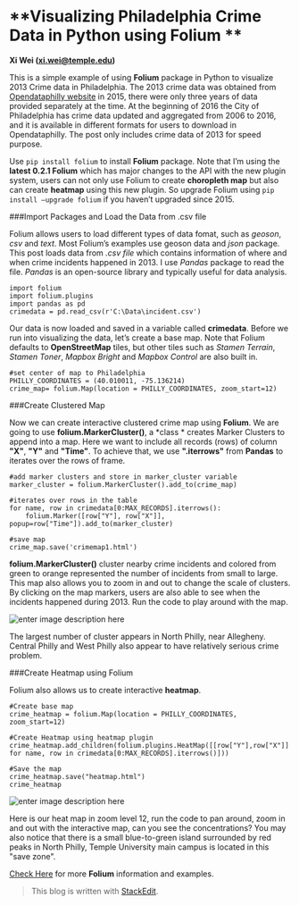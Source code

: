 
**Visualizing Philadelphia Crime Data in Python using Folium **
================================================
**Xi Wei ([xi.wei@temple.edu](mailto:tud52132@temple.edu))**

 
This is a simple example of using **Folium** package in Python to visualize 2013 Crime data in Philadelphia. The 2013 crime data was obtained from [Opendataphilly website](http://opendataphilly.org) in 2015, there were only three years of data provided separately at the time. At the beginning of 2016 the City of Philadelphia has crime data updated and aggregated from 2006 to 2016, and it is available in different formats for users to download in Opendataphilly. The post only includes crime data of 2013 for speed purpose. 

Use ```pip install folium``` to install **Folium** package. Note that I’m using the **latest 0.2.1 Folium** which has major changes to the API with the new plugin system, users can not only use Folium to create **choropleth map** but also can create **heatmap** using this new plugin. So upgrade Folium using ```pip install –upgrade folium``` if you haven’t upgraded since 2015. 

###Import Packages and Load the Data from .csv file

Folium allows users to load different types of data fomat, such as *geoson*, *csv* and *text*. Most Folium’s examples use geoson data and *json* package. This post loads data from *.csv file* which contains information of where and when crime incidents happened in 2013. I use *Pandas* package to read the file. *Pandas* is an open-source library and typically useful for data analysis. 

```
import folium
import folium.plugins 
import pandas as pd
crimedata = pd.read_csv(r'C:\Data\incident.csv')
```

Our data is now loaded and saved in a variable called **crimedata**. Before we run into visualizing the data, let’s create a base map. Note that Folium defaults to **OpenStreetMap** tiles, but other tiles such as *Stamen Terrain*, *Stamen Toner*, *Mapbox Bright* and *Mapbox Control* are also built in. 

```
#set center of map to Philadelphia
PHILLY_COORDINATES = (40.010011, -75.136214)
crime_map= folium.Map(location = PHILLY_COORDINATES, zoom_start=12)
```

###Create Clustered Map 

Now we can create interactive clustered crime map using **Folium**. We are going to use **folium.MarkerCluster()**, a *class * creates Marker Clusters to append into a map. Here we want to include all records (rows) of column **"X"**, **"Y"** and **"Time"**. To achieve that, we use **".iterrows"** from **Pandas** to  iterates over the rows of frame. 

```
#add marker clusters and store in marker_cluster variable
marker_cluster = folium.MarkerCluster().add_to(crime_map)

#iterates over rows in the table
for name, row in crimedata[0:MAX_RECORDS].iterrows():
    folium.Marker([row["Y"], row["X"]], popup=row["Time"]).add_to(marker_cluster)

#save map
crime_map.save('crimemap1.html')
```
**folium.MarkerCluster()** cluster nearby crime incidents and colored from green to orange represented the number of incidents from small to large. This map also allows you to zoom in and out to change the scale of clusters. By clicking on the map markers, users are also able to see when the incidents happened during 2013. Run the code to play around with the map. 

![enter image description here](https://lh3.googleusercontent.com/-3SVzS63ptxg/WFSPrIl0xFI/AAAAAAAAAGY/Pf8uHTopM-8NewXb9D4onpckqTjJ4olaQCLcB/s0/Clusteredmap.JPG "Clusteredmap.JPG")

The largest number of cluster appears in North Philly, near Allegheny. Central Philly and West Philly also appear to have relatively serious crime problem. 

###Create Heatmap using Folium

Folium also allows us to create interactive **heatmap**. 
```
#Create base map
crime_heatmap = folium.Map(location = PHILLY_COORDINATES, zoom_start=12)

#Create Heatmap using heatmap plugin
crime_heatmap.add_children(folium.plugins.HeatMap([[row["Y"],row["X"]] for name, row in crimedata[0:MAX_RECORDS].iterrows()]))

#Save the map
crime_heatmap.save("heatmap.html")
crime_heatmap
```
![enter image description here](https://lh3.googleusercontent.com/-bWDPwnU7s10/WFSauzIGAzI/AAAAAAAAAG0/eKZEL9gEntQSLUIB_z4CWJk2mu3Pu_4zQCLcB/s0/Crime_Heatmap.JPG "Crime_Heatmap.JPG")
 
 Here is our heat map in zoom level 12, run the code to pan around, zoom in and out with the interactive map, can you see the concentrations? You may also notice that there is a small blue-to-green island surrounded by red peaks in North Philly, Temple University main campus is located in this "save zone". 

[Check Here](https://pypi.python.org/pypi/folium) for more **Folium** information and examples.
 
 
> This blog is written with [StackEdit](https://stackedit.io/).